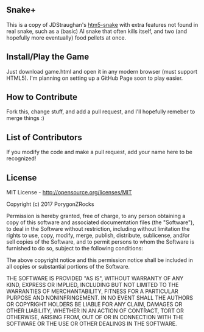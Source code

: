## Snake+

This is a copy of JDStraughan's [htm5-snake](https://github.com/JDStraughan/html5-snake) with extra features not found in real snake, such as a (basic) AI snake that often kills itself, and two (and hopefully more eventually) food pellets at once. 

## Install/Play the Game

Just download game.html and open it in any modern browser (must support HTML5).
I'm planning on setting up a GitHub Page soon to play easier.

## How to Contribute

Fork this, change stuff, and add a pull request, and I'll hopefully remeber to merge things :)

## List of Contributors

If you modify the code and make a pull request, add your name here to be recognized!

## License

MIT License - http://opensource.org/licenses/MIT

Copyright (c) 2017 PorygonZRocks

Permission is hereby granted, free of charge, to any person obtaining a copy of this software and associated documentation files (the "Software"), to deal in the Software without restriction, including without limitation the rights to use, copy, modify, merge, publish, distribute, sublicense, and/or sell copies of the Software, and to permit persons to whom the Software is furnished to do so, subject to the following conditions:

The above copyright notice and this permission notice shall be included in all copies or substantial portions of the Software.

THE SOFTWARE IS PROVIDED "AS IS", WITHOUT WARRANTY OF ANY KIND, EXPRESS OR IMPLIED, INCLUDING BUT NOT LIMITED TO THE WARRANTIES OF MERCHANTABILITY, FITNESS FOR A PARTICULAR PURPOSE AND NONINFRINGEMENT. IN NO EVENT SHALL THE AUTHORS OR COPYRIGHT HOLDERS BE LIABLE FOR ANY CLAIM, DAMAGES OR OTHER LIABILITY, WHETHER IN AN ACTION OF CONTRACT, TORT OR OTHERWISE, ARISING FROM, OUT OF OR IN CONNECTION WITH THE SOFTWARE OR THE USE OR OTHER DEALINGS IN THE SOFTWARE.
